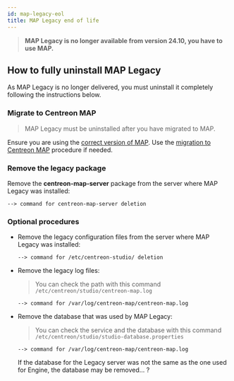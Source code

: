 ```yaml
---
id: map-legacy-eol
title: MAP Legacy end of life
---
```


> **MAP Legacy is no longer available from version 24.10, you have to use MAP.**

## How to fully uninstall MAP Legacy

As MAP Legacy is no longer delivered, you must uninstall it completely following the instructions below.

### Migrate to Centreon MAP

> MAP Legacy must be uninstalled after you have migrated to MAP.

Ensure you are using the [correct version of MAP](./introduction-map.md). Use the [migration to Centreon MAP](./import-into-map-web.md) procedure if needed.

### Remove the legacy package

Remove the **centreon-map-server** package from the server where MAP Legacy was installed:

```shell
--> command for centreon-map-server deletion
```

### Optional procedures

- Remove the legacy configuration files from the server where MAP Legacy was installed:
  
  ```shell
  --> command for /etc/centreon-studio/ deletion
  ```

- Remove the legacy log files:
  
  > You can check the path with this command `/etc/centreon/studio/centreon-map.log`

  ```shell
  --> command for /var/log/centreon-map/centreon-map.log
  ```

- Remove the database that was used by MAP Legacy:
  
  > You can check the service and the database with this command `/etc/centreon/studio/studio-database.properties`

  ```shell
  --> command for /var/log/centreon-map/centreon-map.log
  ```

  If the database for the Legacy server was not the same as the one used for Engine, the database may be removed... ?
